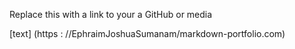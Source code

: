 Replace this with a link to your a GitHub or media

[text] (https : //EphraimJoshuaSumanam/markdown-portfolio.com)
